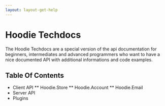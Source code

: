 ```yaml
---
layout: layout-get-help
---
```


# Hoodie Techdocs

The Hoodie Techdocs are a special version of the api documentation for beginners, intermediates and advanced programmers who want to have a nice documented API with additional informations and code examples.

## Table Of Contents

* Client API
** Hoodie.Store
** Hoodie.Account
** Hoodie.Email
* Server API
* Plugins